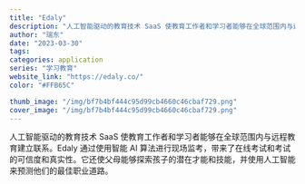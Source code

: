 ```yaml
---
title: "Edaly"
description: "人工智能驱动的教育技术 SaaS 使教育工作者和学习者能够在全球范围内与远程教育建立联系。Edaly 通过使用智能 AI"
author: "瑞东"
date: "2023-03-30"
tags:
categories: application
series: "学习教育"
website_link: "https://edaly.co/"
color: "#FFB65C"

thumb_image: "/img/bf7b4bf444c95d99cb4660c46cbaf729.png"
cover_image: "/img/bf7b4bf444c95d99cb4660c46cbaf729.png"
---
```


人工智能驱动的教育技术 SaaS 使教育工作者和学习者能够在全球范围内与远程教育建立联系。Edaly 通过使用智能 AI 算法进行现场监考，带来了在线考试和考试的可信度和真实性。它还使父母能够探索孩子的潜在才能和技能，并使用人工智能来预测他们的最佳职业道路。